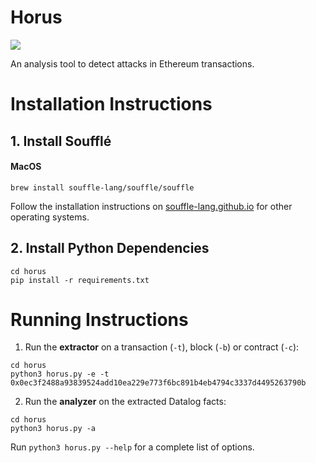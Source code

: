 Horus
======

![](https://img.icons8.com/color/200/bastet.png)

An analysis tool to detect attacks in Ethereum transactions.

# Installation Instructions

## 1. Install Soufflé

#### MacOS

``` shell
brew install souffle-lang/souffle/souffle
```

Follow the installation instructions on [souffle-lang.github.io](https://souffle-lang.github.io/install) for other operating systems.

## 2. Install Python Dependencies

``` shell
cd horus
pip install -r requirements.txt
```

# Running Instructions

1. Run the <b>extractor</b> on a transaction (```-t```), block (```-b```) or contract (```-c```):

``` shell
cd horus
python3 horus.py -e -t 0x0ec3f2488a93839524add10ea229e773f6bc891b4eb4794c3337d4495263790b
```

2. Run the <b>analyzer</b> on the extracted Datalog facts:

``` shell
cd horus
python3 horus.py -a
```

Run ```python3 horus.py --help``` for a complete list of options.
